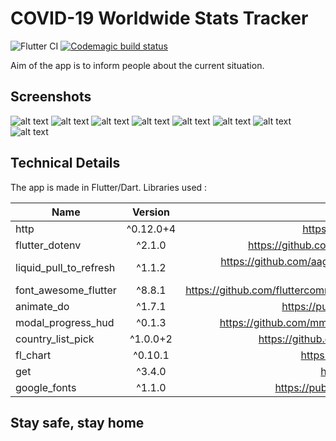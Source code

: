 # COVID-19 Worldwide Stats Tracker
![Flutter CI](https://github.com/esentis/COVID-19-Worldwide-Stats/workflows/Flutter%20CI/badge.svg)
[![Codemagic build status](https://api.codemagic.io/apps/5f1b4db288aa9042c607c29d/5f1b4db288aa9042c607c29c/status_badge.svg)](https://codemagic.io/apps/5f1b4db288aa9042c607c29d/5f1b4db288aa9042c607c29c/latest_build)

Aim of the app is to inform people about the current situation.
## Screenshots
![alt text](https://i.imgur.com/Is3Jw8om.png "Screenshot 1")
![alt text](https://i.imgur.com/BVsx7Yam.png "Screenshot 2")
![alt text](https://i.imgur.com/2v0iS3lm.png "Screenshot 3")
![alt text](https://i.imgur.com/hyTyMgnm.png "Screenshot 4")
![alt text](https://i.imgur.com/PVs4dzkm.png "Screenshot 5")
![alt text](https://i.imgur.com/WoMp5Wqm.png "Screenshot 6")
![alt text](https://i.imgur.com/XmT529Ym.png "Screenshot 7")
![alt text](https://i.imgur.com/k7hI4mNm.png "Screenshot 8")


## Technical Details
The app is made in Flutter/Dart.
Libraries used :

| Name        | Version           | Repo  |
| ------------- |:-------------:| -----:|
| http      | ^0.12.0+4 |https://github.com/dart-lang/http |
| flutter_dotenv  | ^2.1.0 |https://github.com/java-james/flutter_dotenv |
| liquid_pull_to_refresh | ^1.1.2 | https://github.com/aagarwal1012/Liquid-Pull-To-Refresh|
| font_awesome_flutter | ^8.8.1 | https://github.com/fluttercommunity/font_awesome_flutter |
| animate_do | ^1.7.1 | https://pub.dev/packages/animate_do |
| modal_progress_hud | ^0.1.3 | https://github.com/mmcc007/modal_progress_hud |
| country_list_pick | ^1.0.0+2 | https://github.com/hifiaz/country-list-pick |
| fl_chart  | ^0.10.1 | https://pub.dev/packages/fl_chart | 
| get  | ^3.4.0 | https://pub.dev/packages/get |
| google_fonts  | ^1.1.0 | https://pub.dev/packages/google_fonts |

## Stay safe, stay home
